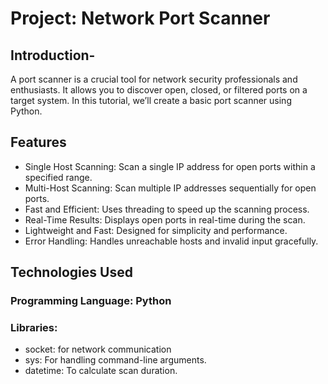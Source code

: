 # Project: Network Port Scanner

## Introduction-
A port scanner is a crucial tool for network security professionals and enthusiasts. It allows you to discover open, closed, or filtered ports on a target system. In this tutorial, we’ll create a basic port scanner using Python.

## Features
- Single Host Scanning: Scan a single IP address for open ports within a specified range.
- Multi-Host Scanning: Scan multiple IP addresses sequentially for open ports.
- Fast and Efficient: Uses threading to speed up the scanning process.
- Real-Time Results: Displays open ports in real-time during the scan.
- Lightweight and Fast: Designed for simplicity and performance.
- Error Handling: Handles unreachable hosts and invalid input gracefully.

## Technologies Used

### Programming Language: Python
### Libraries:
- socket: for network communication
- sys: For handling command-line arguments.
- datetime: To calculate scan duration.
